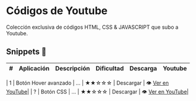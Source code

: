 # Códigos de Youtube

Colección exclusiva de códigos HTML, CSS & JAVASCRIPT que subo a Youtube.


## Snippets 🎉
 
|  #            |  Aplicación     |  Descripción    | Dificultad    | Descarga      | Youtube |    
| ------------- | -------------   |:-------------:  |:-------------:| -----:        |-----:        |

| 1  | Botón Hover avanzado       | ...  |  ★★☆☆☆     | Descargar | 👁️ [Ver en YouTube](https://www.youtube.com/watch?v=drK9VNbwM4g)|
| ?  | Botón CSS                  | ...  |  ★★☆☆☆     | Descargar | 👁️ [Ver en YouTube](youtube.com/watch?v=BMa9pQ7b4_4)|
